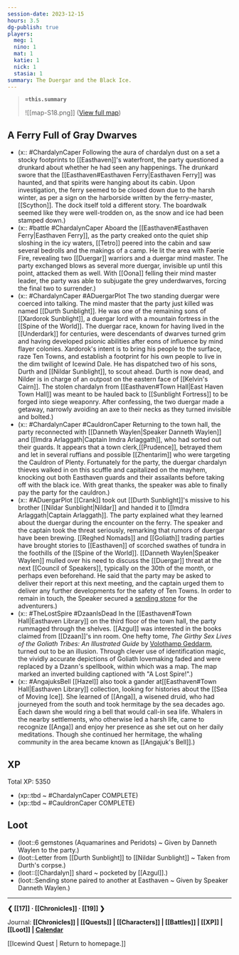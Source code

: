 ```yaml
---
session-date: 2023-12-15
hours: 3.5
dg-publish: true
players:
  meg: 1
  nino: 1
  mat: 1
  katie: 1
  nick: 1
  stasia: 1
summary: The Duergar and the Black Ice.
---
```


> **`=this.summary`**
> 
> ![[map-S18.png]]
> ([View full map](https://i.imgur.com/5aWD2Xo.jpg))

## A Ferry Full of Gray Dwarves
- (x:: #ChardalynCaper Following the aura of chardalyn dust on a set a stocky footprints to [[Easthaven]]'s waterfront, the party questioned a drunkard about whether he had seen any happenings. The drunkard swore that the [[Easthaven#Easthaven Ferry|Easthaven Ferry]] was haunted, and that spirits were hanging about its cabin. Upon investigation, the ferry seemed to be closed down due to the harsh winter, as per a sign on the harborside written by the ferry-master, [[Scython]]. The dock itself told a different story. The boardwalk seemed like they were well-trodden on, as the snow and ice had been stamped down.)
- (x:: #battle #ChardalynCaper Aboard the [[Easthaven#Easthaven Ferry|Easthaven Ferry]], as the party creaked onto the quiet ship sloshing in the icy waters, [[Tetro]] peered into the cabin and saw several bedrolls and the makings of a camp. He lit the area with Faerie Fire, revealing two [[Duergar]] warriors and a duergar mind master. The party exchanged blows as several more duergar, invisible up until this point, attacked them as well. With [[Oona]] felling their mind master leader, the party was able to subjugate the grey underdwarves, forcing the final two to surrender.)
- (x:: #ChardalynCaper #ADuergarPlot The two standing duergar were coerced into talking. The mind master that the party just killed was named [[Durth Sunblight]]. He was one of the remaining sons of [[Xardorok Sunblight]], a duergar lord with a mountain fortress in the [[Spine of the World]]. The duergar race, known for having lived in the [[Underdark]] for centuries, were descendants of dwarves turned grim and having developed psionic abilities after eons of influence by mind flayer colonies. Xardorok's intent is to bring his people to the surface, raze Ten Towns, and establish a footprint for his own people to live in the dim twilight of Icewind Dale. He has dispatched two of his sons, Durth and [[Nildar Sunblight]], to scout ahead. Durth is now dead, and Nilder is in charge of an outpost on the eastern face of [[Kelvin's Cairn]]. The stolen chardalyn from [[Easthaven#Town Hall|East Haven Town Hall]] was meant to be hauled back to [[Sunblight Fortress]] to be forged into siege weaponry. After confessing, the two duergar made a getaway, narrowly avoiding an axe to their necks as they turned invisible and bolted.)
- (x:: #ChardalynCaper #CauldronCaper Returning to the town hall, the party reconnected with [[Danneth Waylen|Speaker Danneth Waylen]] and [[Imdra Arlaggath|Captain Imdra Arlaggath]], who had sorted out their guards. It appears that a town clerk,[[Prudence]], betrayed them and let in several ruffians and possible [[Zhentarim]] who were targeting the Cauldron of Plenty. Fortunately for the party, the duergar chardalyn thieves walked in on this scuffle and capitalized on the mayhem, knocking out both Easthaven guards and their assailants before taking off with the black ice. With great thanks, the speaker was able to finally pay the party for the cauldron.)
- (x:: #ADuergarPlot [[Crank]] took out [[Durth Sunblight]]'s missive to his brother [[Nildar Sunblight|Nildar]] and handed it to [[Imdra Arlaggath|Captain Arlaggath]]. The party explained what they learned about the duergar during the encounter on the ferry. The speaker and the captain took the threat seriously, remarking that rumors of duergar have been brewing. [[Reghed Nomads]] and [[Goliath]] trading parties have brought stories to [[Easthaven]] of scorched swathes of tundra in the foothills of the [[Spine of the World]]. [[Danneth Waylen|Speaker Waylen]] mulled over his need to discuss the [[Duergar]] threat at the next [[Council of Speakers]], typically on the 30th of the month, or perhaps even beforehand. He said that the party may be asked to deliver their report at this next meeting, and the captain urged them to deliver any further developments for the safety of Ten Towns. In order to remain in touch, the Speaker secured a [sending stone](https://blackcitadelrpg.com/sending-stones-5e/) for the adventurers.)
- (x:: #TheLostSpire #DzaanIsDead In the [[Easthaven#Town Hall|Easthaven Library]] on the third floor of the town hall, the party rummaged through the shelves. [[Azgul]] was interested in the books claimed from [[Dzaan]]'s inn room. One hefty tome, *The Girthy Sex Lives of the Goliath Tribes: An Illustrated Guide* by [Volothamp Geddarm](https://forgottenrealms.fandom.com/wiki/Volothamp_Geddarm), turned out to be an illusion. Through clever use of identification magic, the vividly accurate depictions of Goliath lovemaking faded and were replaced by a Dzann's spellbook, within which was a map. The map marked an inverted building captioned with "A Lost Spire!".)
- (x:: #AngajuksBell [[Hazel]] also took a gander at[[Easthaven#Town Hall|Easthaven Library]] collection, looking for histories about the [[Sea of Moving Ice]]. She learned of [[Anga]], a wisened druid, who had journeyed from the south and took hermitage by the sea decades ago. Each dawn she would ring a bell that would call-in sea life. Whalers in the nearby settlements, who otherwise led a harsh life, came to recognize [[Anga]] and enjoy her presence as she set out on her daily meditations. Though she continued her hermitage, the whaling community in the area became known as [[Angajuk's Bell]].)

## XP
Total XP: 5350
- (xp::tbd ~ #ChardalynCaper COMPLETE)
- (xp::tbd ~ #CauldronCaper COMPLETE)

## Loot
- (loot::6 gemstones (Aquamarines and Peridots) ~ Given by Danneth Waylen to the party.)
- (loot::Letter from [[Durth Sunblight]] to [[Nildar Sunblight]] ~ Taken from Durth's corpse.)
- (loot::[[Chardalyn]] shard ~ pocketed by [[Azgul]].)
- (loot::Sending stone paired to another at Easthaven ~ Given by Speaker Danneth Waylen.)

---
**❮ [[17]] · [[Chronicles]] ·  [[19]] ❯**

Journal: **[[Chronicles]] | [[Quests]] |  [[Characters]] | [[Battles]] | [[XP]] | [[Loot]] | [Calendar](https://app.fantasy-calendar.com/calendars/38f9e3f5098bac1f655a4fb4241f35eb)**

[[Icewind Quest | Return to homepage.]]

